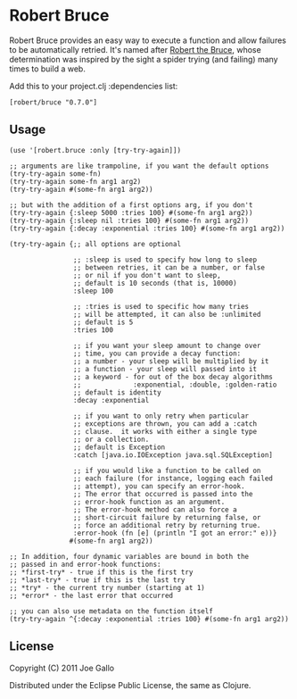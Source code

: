 # Robert Bruce

Robert Bruce provides an easy way to execute a function and allow 
failures to be automatically retried.  It's named after 
[Robert the Bruce](http://en.wikipedia.org/wiki/Robert_the_Bruce),
whose determination was inspired by the sight a spider trying (and
failing) many times to build a web.

Add this to your project.clj :dependencies list:

    [robert/bruce "0.7.0"]

## Usage

    (use '[robert.bruce :only [try-try-again]])

    ;; arguments are like trampoline, if you want the default options
    (try-try-again some-fn)
    (try-try-again some-fn arg1 arg2)
    (try-try-again #(some-fn arg1 arg2))

    ;; but with the addition of a first options arg, if you don't
    (try-try-again {:sleep 5000 :tries 100} #(some-fn arg1 arg2))
    (try-try-again {:sleep nil :tries 100} #(some-fn arg1 arg2))
    (try-try-again {:decay :exponential :tries 100} #(some-fn arg1 arg2))

    (try-try-again {;; all options are optional

                    ;; :sleep is used to specify how long to sleep
                    ;; between retries, it can be a number, or false
                    ;; or nil if you don't want to sleep, 
                    ;; default is 10 seconds (that is, 10000)
                    :sleep 100

                    ;; :tries is used to specific how many tries
                    ;; will be attempted, it can also be :unlimited
                    ;; default is 5
                    :tries 100
                    
                    ;; if you want your sleep amount to change over
                    ;; time, you can provide a decay function:
                    ;; a number - your sleep will be multiplied by it
                    ;; a function - your sleep will passed into it
                    ;; a keyword - for out of the box decay algorithms
                    ;;             :exponential, :double, :golden-ratio
                    ;; default is identity
                    :decay :exponential

                    ;; if you want to only retry when particular
                    ;; exceptions are thrown, you can add a :catch
                    ;; clause.  it works with either a single type
                    ;; or a collection.  
                    ;; default is Exception
                    :catch [java.io.IOException java.sql.SQLException]
                    
                    ;; if you would like a function to be called on
                    ;; each failure (for instance, logging each failed
                    ;; attempt), you can specify an error-hook.
                    ;; The error that occurred is passed into the
                    ;; error-hook function as an argument.
                    ;; The error-hook method can also force a
                    ;; short-circuit failure by returning false, or
                    ;; force an additional retry by returning true.
                    :error-hook (fn [e] (println "I got an error:" e))}
                   #(some-fn arg1 arg2))

    ;; In addition, four dynamic variables are bound in both the
    ;; passed in and error-hook functions:
    ;; *first-try* - true if this is the first try
    ;; *last-try* - true if this is the last try
    ;; *try* - the current try number (starting at 1)
    ;; *error* - the last error that occurred

    ;; you can also use metadata on the function itself
    (try-try-again ^{:decay :exponential :tries 100} #(some-fn arg1 arg2))

## License

Copyright (C) 2011 Joe Gallo

Distributed under the Eclipse Public License, the same as Clojure.
